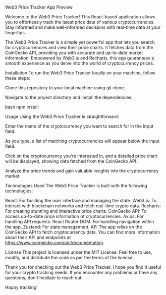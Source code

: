 Web3 Price Tracker
App Preview

Welcome to the Web3 Price Tracker! This React-based application allows you to effortlessly track the latest price data of various cryptocurrencies. Stay informed and make well-informed decisions with real-time data at your fingertips.

The Web3 Price Tracker is a simple yet powerful app that lets you search for cryptocurrencies and view their price charts. It fetches data from the CoinGecko API, providing you with accurate and up-to-date market information. Empowered by Web3.js and Recharts, this app guarantees a smooth experience as you delve into the world of cryptocurrency prices.

Installation
To run the Web3 Price Tracker locally on your machine, follow these steps:

Clone this repository to your local machine using git clone.

Navigate to the project directory and install the dependencies:

bash
npm install

Usage
Using the Web3 Price Tracker is straightforward:

Enter the name of the cryptocurrency you want to search for in the input field.

As you type, a list of matching cryptocurrencies will appear below the input field.

Click on the cryptocurrency you're interested in, and a detailed price chart will be displayed, showing data fetched from the CoinGecko API.

Analyze the price trends and gain valuable insights into the cryptocurrency market.

Technologies Used
The Web3 Price Tracker is built with the following technologies:

React: For building the user interface and managing the state.
Web3.js: To interact with blockchain networks and fetch real-time crypto data.
Recharts: For creating stunning and interactive price charts.
CoinGecko API: To access up-to-date price information of cryptocurrencies.
Axios: For handling API requests.
React Router DOM: For handling navigation within the app.
Zustand: For state management.
API
The app relies on the CoinGecko API to fetch cryptocurrency data. You can find more information about their API and endpoints at https://www.coingecko.com/api/documentation.

License
This project is licensed under the MIT License. Feel free to use, modify, and distribute the code as per the terms of the license.

Thank you for checking out the Web3 Price Tracker. I hope you find it useful for your crypto tracking needs. If you encounter any problems or have any questions, don't hesitate to reach out.

Happy tracking!